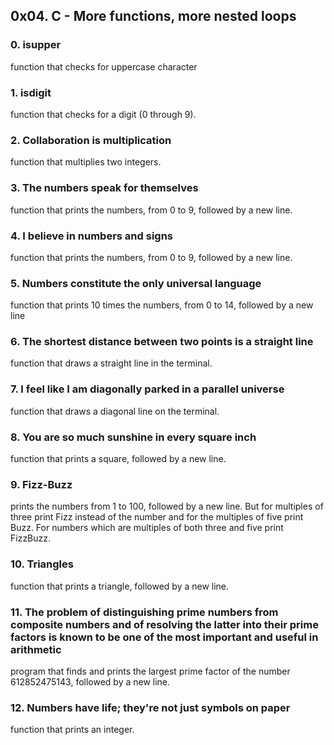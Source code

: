 ## 0x04. C - More functions, more nested loops
### 0. isupper
function that checks for uppercase character
### 1. isdigit
function that checks for a digit (0 through 9).
### 2. Collaboration is multiplication
function that multiplies two integers.
### 3. The numbers speak for themselves
function that prints the numbers, from 0 to 9, followed by a new line.
### 4. I believe in numbers and signs
function that prints the numbers, from 0 to 9, followed by a new line.
### 5. Numbers constitute the only universal language
function that prints 10 times the numbers, from 0 to 14, followed by a new line
### 6. The shortest distance between two points is a straight line
function that draws a straight line in the terminal.
### 7. I feel like I am diagonally parked in a parallel universe
function that draws a diagonal line on the terminal.
### 8. You are so much sunshine in every square inch
function that prints a square, followed by a new line.
### 9. Fizz-Buzz
prints the numbers from 1 to 100, followed by a new line. But for multiples of three print Fizz instead of the number and for the multiples of five print Buzz. For numbers which are multiples of both three and five print FizzBuzz.
### 10. Triangles
function that prints a triangle, followed by a new line.
### 11. The problem of distinguishing prime numbers from composite numbers and of resolving the latter into their prime factors is known to be one of the most important and useful in arithmetic
program that finds and prints the largest prime factor of the number 612852475143, followed by a new line.
### 12. Numbers have life; they're not just symbols on paper
function that prints an integer.
### 

